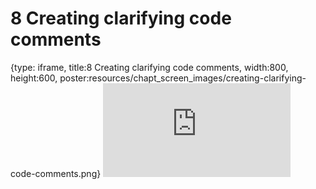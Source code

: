 # 8 Creating clarifying code comments
 
{type: iframe, title:8 Creating clarifying code comments, width:800, height:600, poster:resources/chapt_screen_images/creating-clarifying-code-comments.png}
![](https://jhudatascience.org/Documentation_and_Usability/creating-clarifying-code-comments.html)
 

 
